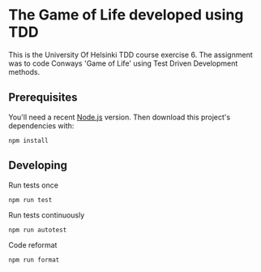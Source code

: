 # The Game of Life developed using TDD

This is the University Of Helsinki TDD course exercise 6.
The assignment was to code Conways 'Game of Life' using Test Driven Development methods.

## Prerequisites

You'll need a recent [Node.js](https://nodejs.org/) version. Then download this project's dependencies with:

    npm install

## Developing

Run tests once

    npm run test

Run tests continuously

    npm run autotest

Code reformat

    npm run format
